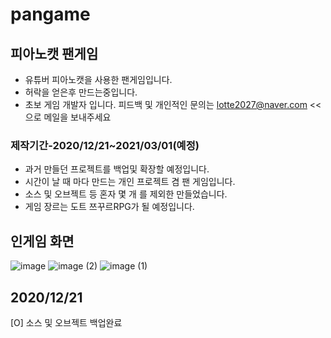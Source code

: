 # pangame

## 피아노캣 팬게임
* 유튜버 피아노캣을 사용한 팬게임입니다.
* 허락을 얻은후 만드는중입니다.
* 초보 게임 개발자 입니다. 피드백 및 개인적인 문의는  lotte2027@naver.com <<으로 메일을 보내주세요 


### 제작기간-2020/12/21~2021/03/01(예정)   
* 과거 만들던 프로젝트를 백업및 확장할 예정입니다.  
* 시간이 날 때 마다 만드는 개인 프로젝트 겸 팬 게임입니다.   
* 소스 및 오브젝트 등 혼자 몇 개 를 제외한 만들었습니다.   
* 게임 장르는 도트 쯔꾸르RPG가 될 예정입니다.




## 인게임 화면
![image](https://user-images.githubusercontent.com/63088758/102736948-81ab4d80-4389-11eb-931d-9e2ff6f23109.png)
![image (2)](https://user-images.githubusercontent.com/63088758/102736967-8cfe7900-4389-11eb-837c-e90a237341a9.png)
![image (1)](https://user-images.githubusercontent.com/63088758/102736893-588abd00-4389-11eb-862e-234080d026b6.png)





## 2020/12/21   

[O] 소스 및 오브젝트 백업완료   
